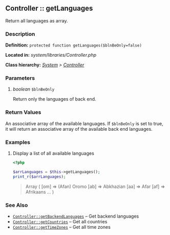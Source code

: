 
Controller :: getLanguages
-------------------------------------------

Return all languages as array.


### Description ###

**Definition:** `protected function getLanguages($blnBeOnly=false)`

**Located in:** *system/libraries/Controller.php*

**Class hierarchy:** *[System](../System.php) > [Controller](../Controller.php)*



### Parameters ###

1. *boolean* `$blnBeOnly`

	Return only the languages of back end.


### Return Values ###

An associative array of the available languages. If ```$blnBeOnly``` is set to true, it will return an associative array of the available back end languages.


### Examples ###

1. Display a list of all available languages

	```php
	<?php

	$arrLanguages = $this->getLanguages();
	print_r($arrLanguages);
	```
	> Array ( [om] => (Afan) Oromo [ab] => Abkhazian [aa] => Afar [af] => Afrikaans ... )


### See Also ###

- [`Controller::getBackendLanguages`](getBackendLanguages.md) – Get backend languages
- [`Controller::getCountries`](getCountries.md) – Get all countries
- [`Controller::getTimeZones`](getTimeZones.md) – Get all time zones